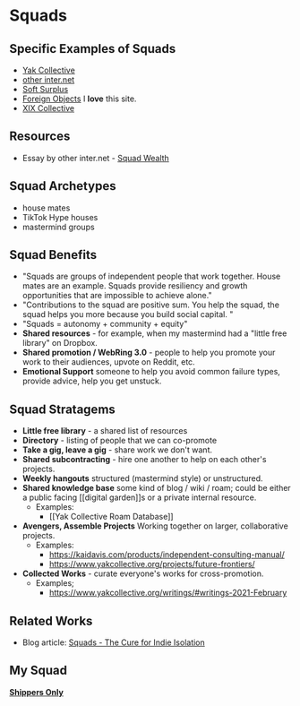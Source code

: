 # Squads

## Specific Examples of Squads
  - [Yak Collective](https://www.yakcollective.org/)
  - [other inter.net](https://otherinter.net/)
  - [Soft Surplus](https://www.instagram.com/)
  - [Foreign Objects](https://www.foreignobjects.net/) I __love__ this site.
  - [XIX Collective](https://www.xixcollective.com/)

## Resources
- Essay by other inter.net - [Squad Wealth](https://otherinter.net/squad-wealth/)


## Squad Archetypes
  - house mates
  - TikTok Hype houses
  - mastermind groups
    
## Squad Benefits
  - "Squads are groups of independent people that work together. House mates are an example. Squads provide resiliency and growth opportunities that are impossible to achieve alone."
  - "Contributions to the squad are positive sum. You help the squad, the squad helps you more because you build social capital. "
  - "Squads = autonomy + community + equity"
  - **Shared resources** - for example, when my mastermind had a "little free library" on Dropbox. 
  - **Shared promotion / WebRing 3.0** - people to help you promote your work to their audiences, upvote on Reddit, etc. 
  - **Emotional Support** someone to help you avoid common failure types, provide advice, help you get unstuck. 

## Squad Stratagems
  - **Little free library** - a shared list of resources
  - **Directory** - listing of people that we can co-promote
  - **Take a gig, leave a gig** - share work we don't want. 
  - **Shared subcontracting** - hire one another to help on each other's projects.
  - **Weekly hangouts**  structured (mastermind style) or unstructured.
  - **Shared knowledge base** some kind of blog / wiki / roam; could be either a public facing [[digital garden]]s or a private internal resource.
      - Examples:
          - [[Yak Collective Roam Database]]
  - **Avengers, Assemble Projects** Working together on larger, collaborative projects.
      - Examples: 
          - https://kaidavis.com/products/independent-consulting-manual/
          - https://www.yakcollective.org/projects/future-frontiers/
  - **Collected Works** - curate everyone's works for cross-promotion.
      - Examples;
          - https://www.yakcollective.org/writings/#writings-2021-February

## Related Works
- Blog article: [Squads - The Cure for Indie Isolation](https://glennstovall.com/squads/)

## My Squad
**[Shippers Only](https://shippersonly.com)**
